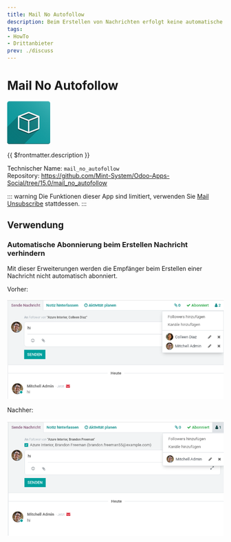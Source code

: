 ```yaml
---
title: Mail No Autofollow
description: Beim Erstellen von Nachrichten erfolgt keine automatische Abonnierung.
tags:
- HowTo
- Drittanbieter
prev: ./discuss
---
```

# Mail No Autofollow
![icon_oms_box](assets/icon_oms_box.png)

{{ $frontmatter.description }}
 
Technischer Name: `mail_no_autofollow`\
Repository: <https://github.com/Mint-System/Odoo-Apps-Social/tree/15.0/mail_no_autofollow>

::: warning
Die Funktionen dieser App sind limitiert, verwenden Sie [Mail Unsubscribe](Mail%20Unsubscribe.md) stattdessen.
:::

## Verwendung

### Automatische Abonnierung beim Erstellen Nachricht verhindern

Mit dieser Erweiterungen werden die Empfänger beim Erstellen einer Nachricht nicht automatisch abonniert.

Vorher:

![](assets/Mail%20No%20Autofollow%20Before.png)

Nachher:

![](assets/Mail%20No%20Autofollow%20After.png)